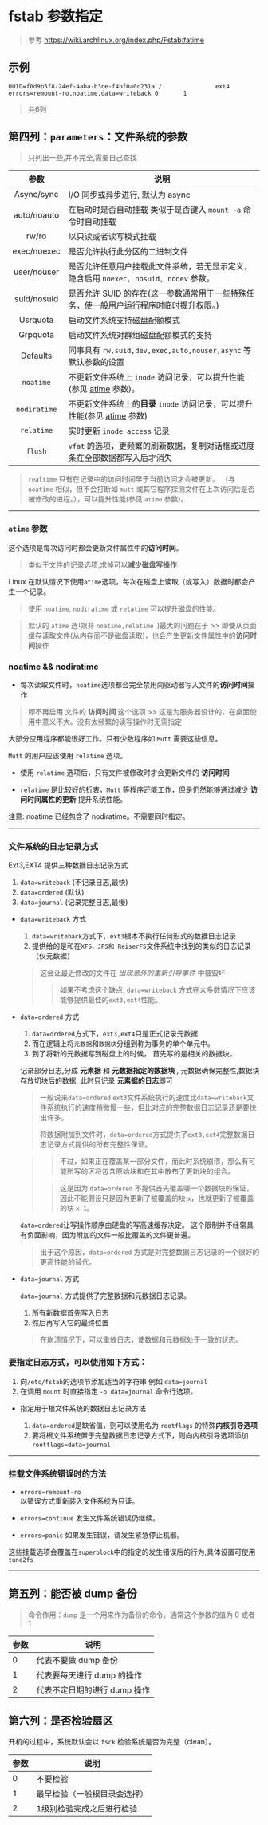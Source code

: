 # fstab 参数指定

> 参考 <https://wiki.archlinux.org/index.php/Fstab#atime>

## 示例

`UUID=f0d9b5f8-24ef-4aba-b3ce-f4bf0a0c231a /               ext4    errors=remount-ro,noatime,data=writeback 0       1`

> 共6列

## 第四列：`parameters`：文件系统的参数

> 只列出一些,并不完全,需要自己查找

|参数|说明|
| :---: | ---- |
Async/sync | I/O 同步或异步进行, 默认为 async
auto/noauto | 在启动时是否自动挂载 类似于是否键入 `mount -a` 命令时自动挂载
rw/ro | 以只读或者读写模式挂载
exec/noexec | 是否允许执行此分区的二进制文件
user/nouser |  是否允许任意用户挂载此文件系统，若无显示定义，隐含启用 `noexec, nosuid, nodev` 参数。
suid/nosuid | 是否允许 SUID 的存在(这一参数通常用于一些特殊任务，使一般用户运行程序时临时提升权限。)
Usrquota | 启动文件系统支持磁盘配额模式
Grpquota | 启动文件系统对群组磁盘配额模式的支持
Defaults | 同事具有 `rw,suid,dev,exec,auto,nouser,async` 等默认参数的设置
|`noatime` | 不更新文件系统上 `inode` 访问记录，可以提升性能(参见 [atime](https://wiki.archlinux.org/index.php/Fstab#atime) 参数)。
|`nodiratime`| 不更新文件系统上的**目录** `inode` 访问记录，可以提升性能(参见 [atime](https://wiki.archlinux.org/index.php/Fstab#atime) 参数)|
|`relatime` |  实时更新 `inode access` 记录|
|`flush` | `vfat` 的选项，更频繁的刷新数据，复制对话框或进度条在全部数据都写入后才消失|

> `realtime` 只有在记录中的访问时间早于当前访问才会被更新。
（与 `noatime` 相似，但不会打断如 `mutt` 或其它程序探测文件在上次访问后是否被修改的进程。），可以提升性能(参见 `atime` 参数)。

----------------------

### `atime` 参数

这个选项是每次访问时都会更新文件属性中的**访问时间**。
> 类似于文件的记录选项,求掉可以**减少磁盘写操作**

Linux 在默认情况下使用`atime`选项，每次在磁盘上读取（或写入）数据时都会产生一个记录。

> 使用 `noatime`, `nodiratime` 或 `relatime` 可以提升磁盘的性能。

> 默认的 `atime` 选项(非 `noatime,relatime `)最大的问题在于
    >> 即使从页面缓存读取文件(从内存而不是磁盘读取)，也会产生更新文件属性中的**访问时间**操作

### noatime && nodiratime

+ 每次读取文件时，`noatime`选项都会完全禁用向驱动器写入文件的**访问时间**操作
> 即不再启用 文件的 **访问时间** 这个选项
    >> 这是为服务器设计的，在桌面使用中意义不大。没有太频繁的读写操作时无需指定

大部分应用程序都能很好工作。只有少数程序如 `Mutt` 需要这些信息。

`Mutt` 的用户应该使用 `relatime` 选项。

+ 使用 `relatime` 选项后，只有文件被修改时才会更新文件的 **访问时间** 

+ `relatime` 是比较好的折衷，`Mutt` 等程序还能工作，但是仍然能够通过减少 **访问时间属性的更新** 提升系统性能。

注意: noatime 已经包含了 nodiratime。不需要同时指定。

---------------

### 文件系统的日志记录方式

Ext3,EXT4 提供三种数据日志记录方式

1. `data=writeback` (不记录日志,最快)
2. `data=ordered`  (默认) 
3. `data=journal` (记录完整日志,最慢)

+ `data=writeback` 方式
    1. `data=writeback`方式下，`ext3`根本不执行任何形式的数据日志记录
    2. 提供给的是和在`XFS，JFS和 ReiserFS`文件系统中找到的类似的日志记录（仅元数据）
    > 这会让最近修改的文件在 *出现意外的重新引导事件* 中被毁坏
    >> 如果不考虑这个缺点, `data=writeback` 方式在大多数情况下应该能够提供最佳的`ext3,ext4`性能。 


+ `data=ordered` 方式
  1. `data=ordered`方式下，`ext3,ext4`只是正式记录元数据
  2. 而在逻辑上将`元数据`和`数据块`分组到称为事务的单个单元中。
  3. 到了将新的元数据写到磁盘上的时候， 首先写的是相关的数据块。
   
    记录部分日志,分成 **元素据** 和 **元数据指定的数据块** , 元数据确保完整性,数据块存放切块后的数据, 此时只记录 **元素据的日志**即可

    > 一般说来`data=ordered` `ext3`文件系统执行的速度比`data=writeback`文件系统执行的速度稍微慢一些，但比对应的完整数据日志记录还是要快出许多。
    >
    > 将数据附加到文件时，`data=ordered`方式提供了`ext3,ext4`完整数据日志记录方式提供的所有完整性保证。
    
    >> 不过，如果正在覆盖某一部分文件，而此时系统崩溃，那么有可能所写的区将包含原始块和在其中散布了更新块的组合。
    >
    >> 这是因为 `data=ordered` 不提供首先覆盖哪一个数据块的保证，因此不能假设只是因为更新了被覆盖的块 `x`，也就更新了被覆盖的块 `x-1`。
   
   `data=ordered`让写操作顺序由硬盘的写高速缓存决定。
   这个限制并不经常具有负面影响，因为附加的文件一般比覆盖的文件更普遍。
   > 出于这个原因，`data=ordered` 方式是对完整数据日志记录的一个很好的更高性能的替代。

+ `data=journal` 方式

    `data=journal` 方式提供了完整数据和元数据日志记录。
    
    1. 所有新数据首先写入日志
    2. 然后再写入它的最终位置
    > 在崩溃情况下，可以重放日志，使数据和元数据处于一致的状态。


### 要指定日志方式，可以使用如下方式：

1. 向`/etc/fstab`的选项节添加适当的字符串
    例如  `data=journal` 
2. 在调用 `mount` 时直接指定 `-o data=journal` 命令行选项。

+ 指定用于根文件系统的数据日志记录方法

    1. `data=ordered`是缺省值，则可以使用名为 `rootflags` 的特殊**内核引导选项**
    2. 要将根文件系统置于完整数据日志记录方式下，则向内核引导选项添加`rootflags=data=journal`
--------------------

### 挂载文件系统错误时的方法

+ `errors=remount-ro`	
    以错误方式重新装入文件系统为只读。

+ `errors=continue`
    发生文件系统错误仍继续。

+ `errors=panic`
    如果发生错误，请发生紧急停止机器。

这些挂载选项会覆盖在`superblock`中的指定的发生错误后的行为,具体设置可使用 `tune2fs`

-------------------

## 第五列：能否被 dump 备份

> 命令作用：`dump` 是一个用来作为备份的命令。通常这个参数的值为 0 或者 1

|参数 | 说明|
|----|-----|
0 | 代表不要做 dump 备份
1 | 代表要每天进行 dump 的操作
2 | 代表不定日期的进行 dump 操作

## 第六列：是否检验扇区

开机的过程中，系统默认会以 `fsck` 检验系统是否为完整（clean）。

|参数 | 说明
|---|-----|
0 | 不要检验
1 | 最早检验（一般根目录会选择）
2 | 1级别检验完成之后进行检验